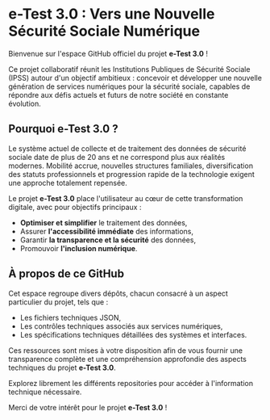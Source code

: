 # e-Test 3.0 : Vers une Nouvelle Sécurité Sociale Numérique

Bienvenue sur l'espace GitHub officiel du projet **e-Test 3.0** !

Ce projet collaboratif réunit les Institutions Publiques de Sécurité Sociale (IPSS) autour d'un objectif ambitieux : concevoir et développer une nouvelle génération de services numériques pour la sécurité sociale, capables de répondre aux défis actuels et futurs de notre société en constante évolution.

## Pourquoi e-Test 3.0 ?
Le système actuel de collecte et de traitement des données de sécurité sociale date de plus de 20 ans et ne correspond plus aux réalités modernes. Mobilité accrue, nouvelles structures familiales, diversification des statuts professionnels et progression rapide de la technologie exigent une approche totalement repensée.

Le projet **e-Test 3.0** place l'utilisateur au cœur de cette transformation digitale, avec pour objectifs principaux :

- **Optimiser et simplifier** le traitement des données,
- Assurer **l'accessibilité immédiate** des informations,
- Garantir **la transparence et la sécurité** des données,
- Promouvoir **l'inclusion numérique**.

## À propos de ce GitHub
Cet espace regroupe divers dépôts, chacun consacré à un aspect particulier du projet, tels que :

- Les fichiers techniques JSON,
- Les contrôles techniques associés aux services numériques,
- Les spécifications techniques détaillées des systèmes et interfaces.

Ces ressources sont mises à votre disposition afin de vous fournir une transparence complète et une compréhension approfondie des aspects techniques du projet **e-Test 3.0**.

Explorez librement les différents repositories pour accéder à l'information technique nécessaire.

Merci de votre intérêt pour le projet **e-Test 3.0** !

